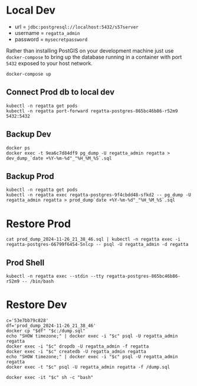 # Local Dev
* url = `jdbc:postgresql://localhost:5432/s57server`
* username = `regatta_admin`
* password = `mysecretpassword`


Rather than installing PostGIS on your development machine just use `docker-compose` to bring up the database running
in a container with port `5432` exposed to your host network.
```shell
docker-compose up
```

## Connect Prod db to local dev
```shell 
kubectl -n regatta get pods
kubectl -n regatta port-forward regatta-postgres-865bc46b86-r52m9 5432:5432
```

## Backup Dev
```shell
docker ps
docker exec -t 9ea6c7d84df9 pg_dump -U regatta_admin regatta > dev_dump_`date +%Y-%m-%d"_"%H_%M_%S`.sql
```

## Backup Prod
```shell
kubectl -n regatta get pods
kubectl -n regatta exec regatta-postgres-9f4cbdd48-sfkd2 -- pg_dump -U regatta_admin regatta > prod_dump`date +%Y-%m-%d"_"%H_%M_%S`.sql 
```

# Restore Prod
```shell
cat prod_dump_2024-11-26_21_38_46.sql | kubectl -n regatta exec -i regatta-postgres-66799f6454-5nlcp -- psql -U regatta_admin -d regatta
```

## Prod Shell
```shell
kubectl -n regatta exec --stdin --tty regatta-postgres-865bc46b86-r52m9 -- /bin/bash
```

# Restore Dev
```shell
c='53e7bb79c828'
df='prod_dump_2024-11-26_21_38_46' 
docker cp "$df" "$c:/dump.sql"
echo "SHOW timezone;" | docker exec -i "$c" psql -U regatta_admin regatta
docker exec -i "$c" dropdb -U regatta_admin -f regatta
docker exec -i "$c" createdb -U regatta_admin regatta
echo "SHOW timezone;" | docker exec -i "$c" psql -U regatta_admin regatta
docker exec -t "$c" psql -U regatta_admin regatta -f /dump.sql

docker exec -it "$c" sh -c "bash"
```